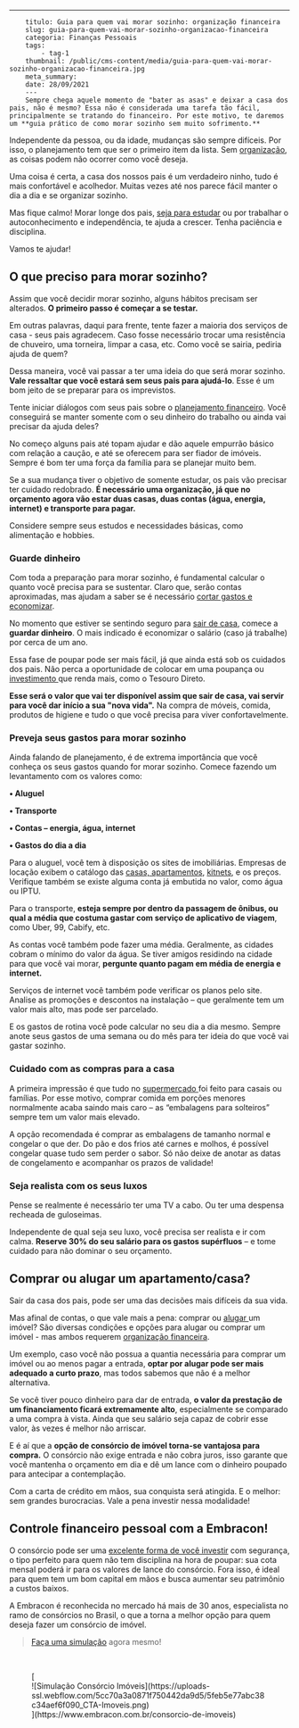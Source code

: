 ---
        titulo: Guia para quem vai morar sozinho: organização financeira
        slug: guia-para-quem-vai-morar-sozinho-organizacao-financeira
        categoria: Finanças Pessoais
        tags:
            - tag-1
        thumbnail: /public/cms-content/media/guia-para-quem-vai-morar-sozinho-organizacao-financeira.jpg
        meta_summary: 
        date: 28/09/2021
        ---
        Sempre chega aquele momento de "bater as asas" e deixar a casa dos pais, não é mesmo? Essa não é considerada uma tarefa tão fácil, principalmente se tratando do financeiro. Por este motivo, te daremos um **guia prático de como morar sozinho sem muito sofrimento.**

Independente da pessoa, ou da idade, mudanças são sempre difíceis. Por isso, o planejamento tem que ser o primeiro item da lista. Sem [organização](https://www.embracon.com.br/blog/planeje-sua-vida-financeira-e-fique-sempre-no-azul), as coisas podem não ocorrer como você deseja.

Uma coisa é certa, a casa dos nossos pais é um verdadeiro ninho, tudo é mais confortável e acolhedor. Muitas vezes até nos parece fácil manter o dia a dia e se organizar sozinho.

Mas fique calmo! Morar longe dos pais, [seja para estudar](https://www.embracon.com.br/blog/como-planejar-o-intercambio-do-seu-filho) ou por trabalhar o autoconhecimento e independência, te ajuda a crescer. Tenha paciência e disciplina.

Vamos te ajudar!

O que preciso para morar sozinho?
---------------------------------

Assim que você decidir morar sozinho, alguns hábitos precisam ser alterados. **O primeiro passo é começar a se testar.**

Em outras palavras, daqui para frente, tente fazer a maioria dos serviços de casa - seus pais agradecem. Caso fosse necessário trocar uma resistência de chuveiro, uma torneira, limpar a casa, etc. Como você se sairia, pediria ajuda de quem?

Dessa maneira, você vai passar a ter uma ideia do que será morar sozinho. **Vale ressaltar que você estará sem seus pais para ajudá-lo**. Esse é um bom jeito de se preparar para os imprevistos.

Tente iniciar diálogos com seus pais sobre o [planejamento financeiro](https://www.embracon.com.br/blog/faca-um-planejamento-financeiro-anual). Você conseguirá se manter somente com o seu dinheiro do trabalho ou ainda vai precisar da ajuda deles?

No começo alguns pais até topam ajudar e dão aquele empurrão básico com relação a caução, e até se oferecem para ser fiador de imóveis. Sempre é bom ter uma força da família para se planejar muito bem.

Se a sua mudança tiver o objetivo de somente estudar, os pais vão precisar ter cuidado redobrado. **É necessário uma organização, já que no orçamento agora vão estar duas casas, duas contas (água, energia, internet) e transporte para pagar.**

Considere sempre seus estudos e necessidades básicas, como alimentação e hobbies.

### Guarde dinheiro

Com toda a preparação para morar sozinho, é fundamental calcular o quanto você precisa para se sustentar. Claro que, serão contas aproximadas, mas ajudam a saber se é necessário [cortar gastos e economizar](https://www.embracon.com.br/blog/como-identificar-e-eliminar-gastos-desnecessarios).

No momento que estiver se sentindo seguro para [sair de casa](https://www.embracon.com.br/blog/8-dicas-compra-primeiro-imovel), comece a **guardar dinheiro**. O mais indicado é economizar o salário (caso já trabalhe) por cerca de um ano.

Essa fase de poupar pode ser mais fácil, já que ainda está sob os cuidados dos pais. Não perca a oportunidade de colocar em uma poupança ou [investimento ](https://www.embracon.com.br/blog/quais-sao-os-melhores-tipos-de-investimentos-atualmente-confira)que renda mais, como o Tesouro Direto.

**Esse será o valor que vai ter disponível assim que sair de casa, vai servir para você dar início a sua "nova vida".** Na compra de móveis, comida, produtos de higiene e tudo o que você precisa para viver confortavelmente.

### Preveja seus gastos para morar sozinho

Ainda falando de planejamento, é de extrema importância que você conheça os seus gastos quando for morar sozinho. Comece fazendo um levantamento com os valores como:

 **• Aluguel**

 **• Transporte**

 **• Contas – energia, água, internet**

 **• Gastos do dia a dia**

Para o aluguel, você tem à disposição os sites de imobiliárias. Empresas de locação exibem o catálogo das [casas, apartamentos](https://www.embracon.com.br/blog/casa-ou-apartamento-qual-a-melhor-escolha-para-voce), [kitnets](https://www.embracon.com.br/blog/qual-a-diferenca-entre-flat-e-kitnet), e os preços. Verifique também se existe alguma conta já embutida no valor, como água ou IPTU.

Para o transporte, **esteja sempre por dentro da passagem de ônibus, ou qual a média que costuma gastar com serviço de aplicativo de viagem**, como Uber, 99, Cabify, etc.

As contas você também pode fazer uma média. Geralmente, as cidades cobram o mínimo do valor da água. Se tiver amigos residindo na cidade para que você vai morar, **pergunte quanto pagam em média de energia e internet.**

Serviços de internet você também pode verificar os planos pelo site. Analise as promoções e descontos na instalação – que geralmente tem um valor mais alto, mas pode ser parcelado.

E os gastos de rotina você pode calcular no seu dia a dia mesmo. Sempre anote seus gastos de uma semana ou do mês para ter ideia do que você vai gastar sozinho.

### Cuidado com as compras para a casa

A primeira impressão é que tudo no [supermercado ](https://www.embracon.com.br/blog/10-importantes-dicas-para-economizar-nas-compras-de-casa)foi feito para casais ou famílias. Por esse motivo, comprar comida em porções menores normalmente acaba saindo mais caro – as “embalagens para solteiros” sempre tem um valor mais elevado.

A opção recomendada é comprar as embalagens de tamanho normal e congelar o que der. Do pão e dos frios até carnes e molhos, é possível congelar quase tudo sem perder o sabor. Só não deixe de anotar as datas de congelamento e acompanhar os prazos de validade!

### Seja realista com os seus luxos

Pense se realmente é necessário ter uma TV a cabo. Ou ter uma despensa recheada de guloseimas.

Independente de qual seja seu luxo, você precisa ser realista e ir com calma. **Reserve 30% do seu salário para os gastos supérfluos** – e tome cuidado para não dominar o seu orçamento.

Comprar ou alugar um apartamento/casa?
--------------------------------------

Sair da casa dos pais, pode ser uma das decisões mais difíceis da sua vida.

Mas afinal de contas, o que vale mais a pena: comprar ou [alugar ](https://www.embracon.com.br/blog/quer-alugar-o-seu-segundo-imovel-saiba-como-valoriza-lo)um imóvel? São diversas condições e opções para alugar ou comprar um imóvel - mas ambos requerem [organização financeira](https://www.embracon.com.br/blog/7-dicas-para-comecar-a-sua-organizacao-financeira).

Um exemplo, caso você não possua a quantia necessária para comprar um imóvel ou ao menos pagar a entrada, **optar por alugar pode ser mais adequado a curto prazo**, mas todos sabemos que não é a melhor alternativa.

Se você tiver pouco dinheiro para dar de entrada, **o valor da prestação de um financiamento ficará extremamente alto**, especialmente se comparado a uma compra à vista. Ainda que seu salário seja capaz de cobrir esse valor, às vezes é melhor não arriscar.

E é aí que a **opção de consórcio de imóvel torna-se vantajosa para compra.** O consórcio não exige entrada e não cobra juros, isso garante que você mantenha o orçamento em dia e dê um lance com o dinheiro poupado para antecipar a contemplação.

Com a carta de crédito em mãos, sua conquista será atingida. E o melhor: sem grandes burocracias. Vale a pena investir nessa modalidade!

Controle financeiro pessoal com a Embracon!
-------------------------------------------

O consórcio pode ser uma [excelente forma de você investir](https://www.embracon.com.br/blog/8-motivos-que-comprovam-que-consorcio-e-investimento) com segurança, o tipo perfeito para quem não tem disciplina na hora de poupar: sua cota mensal poderá ir para os valores de lance do consórcio. Fora isso, é ideal para quem tem um bom capital em mãos e busca aumentar seu patrimônio a custos baixos.

A Embracon é reconhecida no mercado há mais de 30 anos, especialista no ramo de consórcios no Brasil, o que a torna a melhor opção para quem deseja fazer um consórcio de imóvel.

> [Faça uma simulação](https://www.embracon.com.br/consorcio-de-imoveis) agora mesmo!

‍

<figure class="w-richtext-figure-type-image w-richtext-align-center">[<div>![Simulação Consórcio Imóveis](https://uploads-ssl.webflow.com/5cc70a3a0871f750442da9d5/5feb5e77abc38c34aef6f090_CTA-Imoveis.png)</div>](https://www.embracon.com.br/consorcio-de-imoveis)</figure>
        